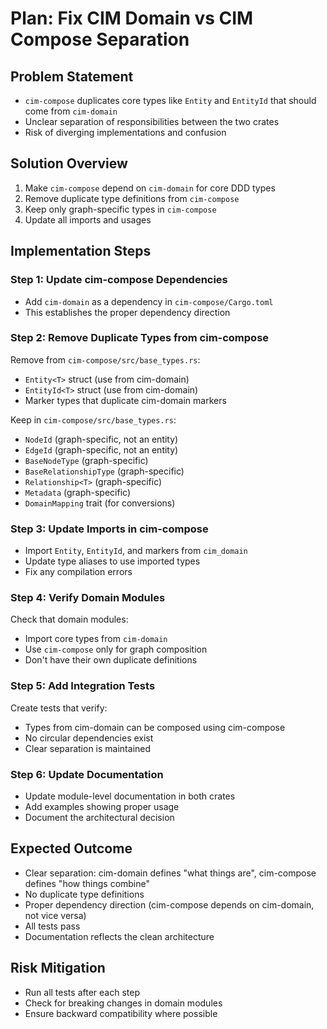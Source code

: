 # Plan: Fix CIM Domain vs CIM Compose Separation

## Problem Statement
- `cim-compose` duplicates core types like `Entity` and `EntityId` that should come from `cim-domain`
- Unclear separation of responsibilities between the two crates
- Risk of diverging implementations and confusion

## Solution Overview
1. Make `cim-compose` depend on `cim-domain` for core DDD types
2. Remove duplicate type definitions from `cim-compose`
3. Keep only graph-specific types in `cim-compose`
4. Update all imports and usages

## Implementation Steps

### Step 1: Update cim-compose Dependencies
- Add `cim-domain` as a dependency in `cim-compose/Cargo.toml`
- This establishes the proper dependency direction

### Step 2: Remove Duplicate Types from cim-compose
Remove from `cim-compose/src/base_types.rs`:
- `Entity<T>` struct (use from cim-domain)
- `EntityId<T>` struct (use from cim-domain)
- Marker types that duplicate cim-domain markers

Keep in `cim-compose/src/base_types.rs`:
- `NodeId` (graph-specific, not an entity)
- `EdgeId` (graph-specific, not an entity)
- `BaseNodeType` (graph-specific)
- `BaseRelationshipType` (graph-specific)
- `Relationship<T>` (graph-specific)
- `Metadata` (graph-specific)
- `DomainMapping` trait (for conversions)

### Step 3: Update Imports in cim-compose
- Import `Entity`, `EntityId`, and markers from `cim_domain`
- Update type aliases to use imported types
- Fix any compilation errors

### Step 4: Verify Domain Modules
Check that domain modules:
- Import core types from `cim-domain`
- Use `cim-compose` only for graph composition
- Don't have their own duplicate definitions

### Step 5: Add Integration Tests
Create tests that verify:
- Types from cim-domain can be composed using cim-compose
- No circular dependencies exist
- Clear separation is maintained

### Step 6: Update Documentation
- Update module-level documentation in both crates
- Add examples showing proper usage
- Document the architectural decision

## Expected Outcome
- Clear separation: cim-domain defines "what things are", cim-compose defines "how things combine"
- No duplicate type definitions
- Proper dependency direction (cim-compose depends on cim-domain, not vice versa)
- All tests pass
- Documentation reflects the clean architecture

## Risk Mitigation
- Run all tests after each step
- Check for breaking changes in domain modules
- Ensure backward compatibility where possible
